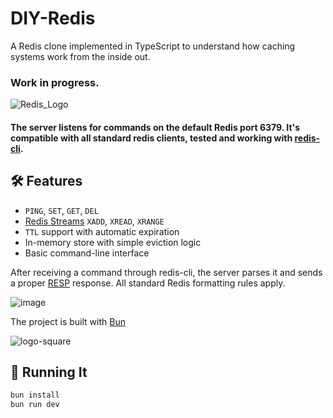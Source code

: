# DIY-Redis

A Redis clone implemented in TypeScript to understand how caching systems work from the inside out.

### Work in progress.

![Redis_Logo](https://github.com/danzin/DIY-Redis/assets/8279984/a74d9d0a-153a-46d9-8b35-d60eaa09ab17)

#### The server listens for commands on the default Redis port 6379. It's compatible with all standard redis clients, tested and working with [redis-cli](https://redis.io/docs/latest/develop/connect/cli/).

## 🛠 Features

- `PING`, `SET`, `GET`, `DEL`
- [Redis Streams](https://redis.io/docs/latest/develop/data-types/streams/)  `XADD`, `XREAD`, `XRANGE` 
- `TTL` support with automatic expiration
- In-memory store with simple eviction logic
- Basic command-line interface

After receiving a command through redis-cli, the server parses it and sends a proper [RESP](https://redis.io/docs/latest/develop/reference/protocol-spec/) response. All standard Redis formatting rules apply. 

![image](https://github.com/danzin/DIY-Redis/assets/8279984/b11ca00b-d196-4aa9-a086-5cc6fa4baef4)

The project is built with [Bun](https://bun.sh/) 

![logo-square](https://github.com/danzin/DIY-Redis/assets/8279984/d3372183-e1c0-43f3-a1da-e299aa910e13)

## 🚀 Running It

```bash 
bun install
bun run dev 


